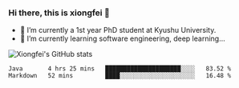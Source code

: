 ### Hi there, this is xiongfei 👋


- 🔭 I’m currently a 1st year PhD student at Kyushu University.
- 🌱 I’m currently learning software engineering, deep learning...

<!--
**Toma62299781/Toma62299781** is a ✨ _special_ ✨ repository because its `README.md` (this file) appears on your GitHub profile.
Here are some ideas to get you started:
-->

![Xiongfei's GitHub stats](https://github-readme-stats.vercel.app/api?username=Toma62299781)

<!--START_SECTION:waka-->
```text
Java       4 hrs 25 mins   █████████████████████░░░░   83.52 % 
Markdown   52 mins         ████░░░░░░░░░░░░░░░░░░░░░   16.48 % 
```
<!--END_SECTION:waka-->

